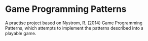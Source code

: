 # Game Programming Patterns
 A practise project based on Nystrom, R. (2014) Game Programming Patterns, which attempts to implement the patterns described into a playable game.
